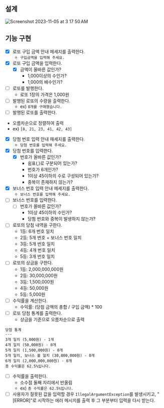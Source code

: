 ## 설계

![Screenshot 2023-11-05 at 3 17 50 AM](https://github.com/seungmin-park/algorithm-study/assets/78605779/8a80b687-af85-47d7-9276-c55efedd6430)

## 기능 구현

- [x] 로또 구입 금액 안내 메세지를 출력한다.
    - `구입금액을 입력해 주세요.`
- [x] 로또 구입 금액을 입력한다.
    - [x] 금액이 올바른 값인가?
        - 1,000이상의 수인가?
        - 1,000의 배수인가?
- [ ] 로또를 발행한다.
    - 로또 1장의 가격은 1,000원
- [ ] 발행된 로또의 수량을 출력한다.
    - ex) `8개를 구매했습니다.`
- [ ] 발행된 로또를 출력한다.
- 오름차순으로 정렬하여 출력
- ex) `[8, 21, 23, 41, 42, 43]`
- [x] 당첨 번호 입력 안내 매세지를 출력한다.
    - `당첨 번호를 입력해 주세요.`
- [x] 당첨 번호를 입력한다.
    - [x] 번호가 올바른 값인가?
        - 쉼표(,)로 구분되어 있는가?
        - 번호가 6개인가?
        - 1이상 45이하의 수로 구성되어 있는가?
        - 중복이 존재하지 않는가?
- [x] 보너스 번호 입력 안내 메세지를 출력한다.
    - `보너스 번호를 입력해 주세요.`
- [ ] 보너스 번호를 입력한다.
    - [ ] 번호가 올바른 값인가?
        - 1이상 45이하의 수인가?
        - 당첨 번호와 중복이 발생하지 않는가?
- [ ] 로또의 당첨 내역을 구한다.
    - 1등: 6개 번호 일치
    - 2등: 5개 번호 + 보너스 번호 일치
    - 3등: 5개 번호 일치
    - 4등: 4개 번호 일치
    - 5등: 3개 번호 일치
- [ ] 로또의 상금을 구한다.
    - 1등: 2,000,000,000원
    - 2등: 30,000,000원
    - 3등: 1,500,000원
    - 4등: 50,000원
    - 5등: 5,000원
- [ ] 수익률을 계산한다.
    - 수익률: (당첨 금액의 총합 / 구입 금액) * 100
- [ ] 로또 당첨 통계를 출력한다.
    - 상금을 기준으로 오름차순으로 출력

```
당첨 통계
---
3개 일치 (5,000원) - 1개
4개 일치 (50,000원) - 0개
5개 일치 (1,500,000원) - 0개
5개 일치, 보너스 볼 일치 (30,000,000원) - 0개
6개 일치 (2,000,000,000원) - 0개
총 수익률은 62.5%입니다.
```

- [ ] 수익률을 출력한다.
    - 소수점 둘째 자리에서 반올림
    - ex) `총 수익률은 62.5%입니다.`
- [ ] 사용자가 잘못된 값을 입력할 경우 `IllegalArgumentException`를 발생시키고, "[ERROR]"로 시작하는 에러 메시지를 출력 후 그 부분부터 입력을 다시 받는다.